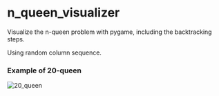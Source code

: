 # n_queen_visualizer

Visualize the n-queen problem with pygame, including the backtracking steps.

Using random column sequence.

### Example of 20-queen

![20_queen](https://user-images.githubusercontent.com/62132206/118371480-1a4aa000-b5ad-11eb-9947-eda30bf141cf.gif)
